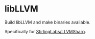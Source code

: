 # libLLVM
Build libLLVM and make binaries available.  

Specifically for [StirlingLabs/LLVMSharp](https://github.com/StirlingLabs/LLVMSharp).

